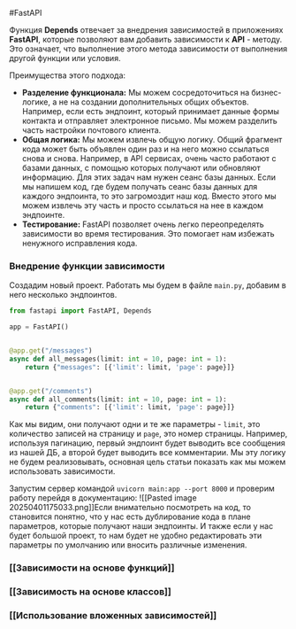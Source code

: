 #FastAPI 

Функция **Depends** отвечает за внедрения зависимостей в приложениях **FastAPI**, которые позволяют вам добавить зависимости к **API** - методу. Это означает, что выполнение этого метода зависимости от выполнения другой функции или условия.

Преимущества этого подхода:
- **Разделение функционала:** Мы можем сосредоточиться на бизнес-логике, а не на создании дополнительных общих объектов. Например, если есть эндпоинт, который принимает данные формы контакта и отправляет электронное письмо. Мы можем разделить часть настройки почтового клиента.
- **Общая логика:** Мы можем извлечь общую логику. Общий фрагмент кода может быть объявлен один раз и на него можно ссылаться снова и снова. Например, в API сервисах, очень часто работают с базами данных, с помощью которых получают или обновляют информацию. Для этих задач нам нужен сеанс базы данных. Если мы напишем код, где будем получать сеанс базы данных для каждого эндпоинта, то это загромоздит наш код. Вместо этого мы можем извлечь эту часть и просто ссылаться на нее в каждом эндпоинте.
- **Тестирование:** FastAPI позволяет очень легко переопределять зависимости во время тестирования. Это помогает нам избежать ненужного исправления кода.

### Внедрение функции зависимости
Создадим новый проект.
Работать мы будем в файле `main.py`, добавим в него несколько эндпоинтов.
```python
from fastapi import FastAPI, Depends

app = FastAPI()


@app.get("/messages")
async def all_messages(limit: int = 10, page: int = 1):
    return {"messages": [{'limit': limit, 'page': page}]}


@app.get("/comments")
async def all_comments(limit: int = 10, page: int = 1):
    return {"comments": [{'limit': limit, 'page': page}]}
```
Как мы видим, они получают одни и те же параметры - `limit`, это количество записей на страницу и `page`, это номер страницы. Например, используя пагинацию, первый эндпоинт будет выводить все сообщения из нашей ДБ, а второй будет выводить все комментарии. Мы эту логику не будем реализовывать, основная цель статьи показать как мы можем использовать зависимости.

Запустим сервер командой `uvicorn main:app --port 8000` и проверим работу перейдя в документацию:
![[Pasted image 20250401175033.png]]Если внимательно посмотреть на код, то становится понятно, что у нас есть дублирование кода в плане параметров, которые получают наши эндпоинты. И также если у нас будет большой проект, то нам будет не удобно редактировать эти параметры по умолчанию или вносить различные изменения.
### [[Зависимости на основе функций]]
### [[Зависимость на основе классов]]
### [[Использование вложенных зависимостей]]